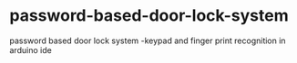 # password-based-door-lock-system
password based door lock system -keypad and finger print recognition in arduino ide
